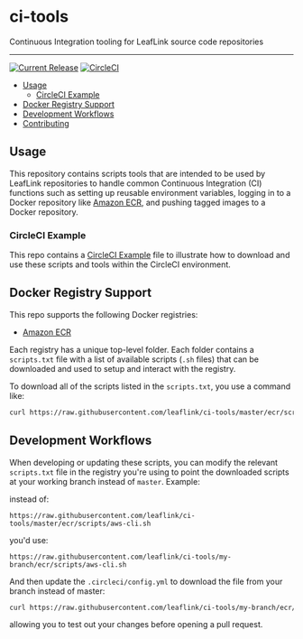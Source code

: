 # ci-tools

Continuous Integration tooling for LeafLink source code repositories

---

[![Current Release](https://img.shields.io/badge/release-0.2.0-1eb0fc.svg)](https://github.com/leaflink/ci-tools/releases/tag/0.2.0)
[![CircleCI](https://circleci.com/gh/LeafLink/ci-tools.svg?style=svg)](https://circleci.com/gh/LeafLink/ci-tools)


- [Usage](#usage)
  * [CircleCI Example](#circleci-example) 
- [Docker Registry Support](#docker-registry-support)
- [Development Workflows](#development-workflows)
- [Contributing](/.github/CONTRIBUTING.md)

## Usage

This repository contains scripts tools that are intended to be used by LeafLink repositories to handle common Continuous Integration (CI) functions such as setting up reusable environment variables, logging in to a Docker repository like [Amazon ECR](https://aws.amazon.com/ecr/), and pushing tagged images to a Docker repository.

### CircleCI Example

This repo contains a [CircleCI Example](.circleci.example.yml) file to illustrate how to download and use these scripts and tools within the CircleCI environment.

## Docker Registry Support

This repo supports the following Docker registries:

- [Amazon ECR](https://aws.amazon.com/ecr/)

Each registry has a unique top-level folder. Each folder contains a `scripts.txt` file with a list of available scripts (`.sh` files) that can be downloaded and used to setup and interact with the registry.

To download all of the scripts listed in the `scripts.txt`, you use a command like:

```bash
curl https://raw.githubusercontent.com/leaflink/ci-tools/master/ecr/scripts.txt | wget -P /tmp/build/ -i -
```

## Development Workflows

When developing or updating these scripts, you can modify the relevant `scripts.txt` file in the registry you're using to point the downloaded scripts at your working branch instead of `master`. Example:

instead of:

```
https://raw.githubusercontent.com/leaflink/ci-tools/master/ecr/scripts/aws-cli.sh
```

you'd use:

```
https://raw.githubusercontent.com/leaflink/ci-tools/my-branch/ecr/scripts/aws-cli.sh
```

And then update the `.circleci/config.yml` to download the file from your branch instead of master:

```bash
curl https://raw.githubusercontent.com/leaflink/ci-tools/my-branch/ecr/scripts.txt | wget -P /tmp/build/ -i -
```

allowing you to test out your changes before opening a pull request.
